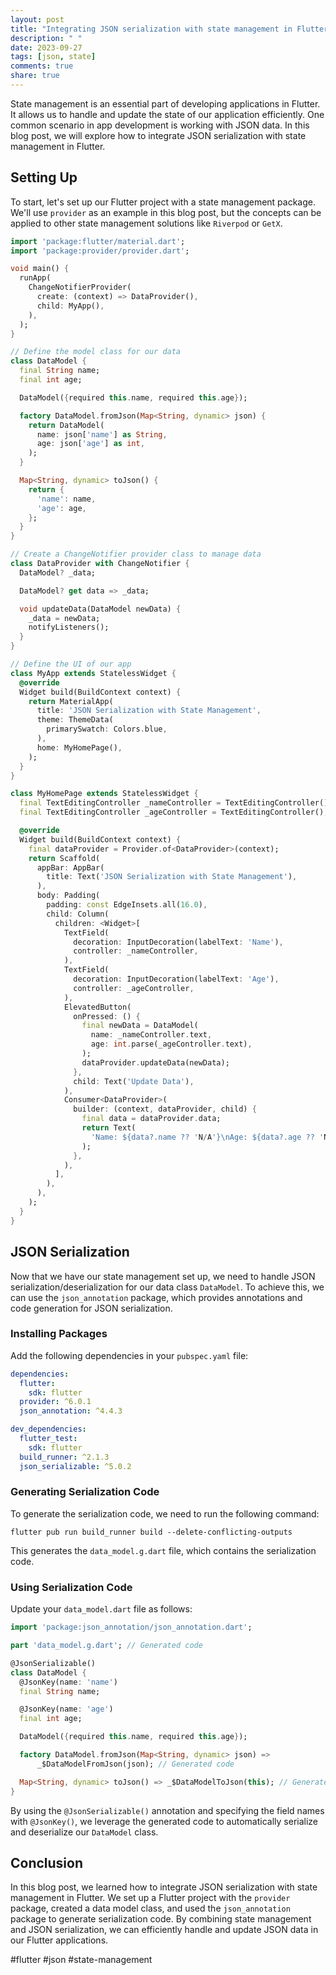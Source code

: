 ```yaml
---
layout: post
title: "Integrating JSON serialization with state management in Flutter"
description: " "
date: 2023-09-27
tags: [json, state]
comments: true
share: true
---
```


State management is an essential part of developing applications in Flutter. It allows us to handle and update the state of our application efficiently. One common scenario in app development is working with JSON data. In this blog post, we will explore how to integrate JSON serialization with state management in Flutter.

## Setting Up
To start, let's set up our Flutter project with a state management package. We'll use `provider` as an example in this blog post, but the concepts can be applied to other state management solutions like `Riverpod` or `GetX`.

```dart
import 'package:flutter/material.dart';
import 'package:provider/provider.dart';

void main() {
  runApp(
    ChangeNotifierProvider(
      create: (context) => DataProvider(),
      child: MyApp(),
    ),
  );
}

// Define the model class for our data
class DataModel {
  final String name;
  final int age;

  DataModel({required this.name, required this.age});

  factory DataModel.fromJson(Map<String, dynamic> json) {
    return DataModel(
      name: json['name'] as String,
      age: json['age'] as int,
    );
  }

  Map<String, dynamic> toJson() {
    return {
      'name': name,
      'age': age,
    };
  }
}

// Create a ChangeNotifier provider class to manage data
class DataProvider with ChangeNotifier {
  DataModel? _data;

  DataModel? get data => _data;

  void updateData(DataModel newData) {
    _data = newData;
    notifyListeners();
  }
}

// Define the UI of our app
class MyApp extends StatelessWidget {
  @override
  Widget build(BuildContext context) {
    return MaterialApp(
      title: 'JSON Serialization with State Management',
      theme: ThemeData(
        primarySwatch: Colors.blue,
      ),
      home: MyHomePage(),
    );
  }
}

class MyHomePage extends StatelessWidget {
  final TextEditingController _nameController = TextEditingController();
  final TextEditingController _ageController = TextEditingController();

  @override
  Widget build(BuildContext context) {
    final dataProvider = Provider.of<DataProvider>(context);
    return Scaffold(
      appBar: AppBar(
        title: Text('JSON Serialization with State Management'),
      ),
      body: Padding(
        padding: const EdgeInsets.all(16.0),
        child: Column(
          children: <Widget>[
            TextField(
              decoration: InputDecoration(labelText: 'Name'),
              controller: _nameController,
            ),
            TextField(
              decoration: InputDecoration(labelText: 'Age'),
              controller: _ageController,
            ),
            ElevatedButton(
              onPressed: () {
                final newData = DataModel(
                  name: _nameController.text,
                  age: int.parse(_ageController.text),
                );
                dataProvider.updateData(newData);
              },
              child: Text('Update Data'),
            ),
            Consumer<DataProvider>(
              builder: (context, dataProvider, child) {
                final data = dataProvider.data;
                return Text(
                  'Name: ${data?.name ?? 'N/A'}\nAge: ${data?.age ?? 'N/A'}',
                );
              },
            ),
          ],
        ),
      ),
    );
  }
}
```

## JSON Serialization
Now that we have our state management set up, we need to handle JSON serialization/deserialization for our data class `DataModel`. To achieve this, we can use the `json_annotation` package, which provides annotations and code generation for JSON serialization.

### Installing Packages
Add the following dependencies in your `pubspec.yaml` file:
```yaml
dependencies:
  flutter:
    sdk: flutter
  provider: ^6.0.1
  json_annotation: ^4.4.3

dev_dependencies:
  flutter_test:
    sdk: flutter
  build_runner: ^2.1.3
  json_serializable: ^5.0.2
```

### Generating Serialization Code
To generate the serialization code, we need to run the following command:
```shell
flutter pub run build_runner build --delete-conflicting-outputs
```

This generates the `data_model.g.dart` file, which contains the serialization code.

### Using Serialization Code
Update your `data_model.dart` file as follows:

```dart
import 'package:json_annotation/json_annotation.dart';

part 'data_model.g.dart'; // Generated code

@JsonSerializable()
class DataModel {
  @JsonKey(name: 'name')
  final String name;

  @JsonKey(name: 'age')
  final int age;

  DataModel({required this.name, required this.age});

  factory DataModel.fromJson(Map<String, dynamic> json) =>
      _$DataModelFromJson(json); // Generated code

  Map<String, dynamic> toJson() => _$DataModelToJson(this); // Generated code
}
```

By using the `@JsonSerializable()` annotation and specifying the field names with `@JsonKey()`, we leverage the generated code to automatically serialize and deserialize our `DataModel` class.

## Conclusion
In this blog post, we learned how to integrate JSON serialization with state management in Flutter. We set up a Flutter project with the `provider` package, created a data model class, and used the `json_annotation` package to generate serialization code. By combining state management and JSON serialization, we can efficiently handle and update JSON data in our Flutter applications.

#flutter #json #state-management